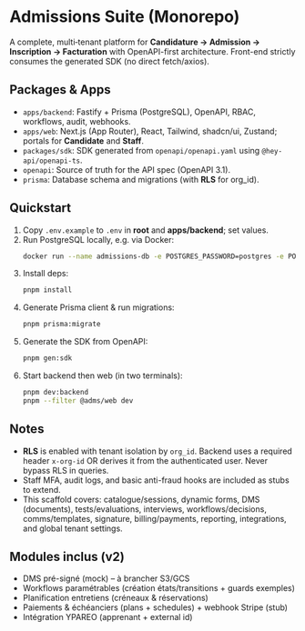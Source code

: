 # Admissions Suite (Monorepo)

A complete, multi‑tenant platform for **Candidature → Admission → Inscription → Facturation** with OpenAPI-first architecture.
Front-end strictly consumes the generated SDK (no direct fetch/axios).

## Packages & Apps
- `apps/backend`: Fastify + Prisma (PostgreSQL), OpenAPI, RBAC, workflows, audit, webhooks.
- `apps/web`: Next.js (App Router), React, Tailwind, shadcn/ui, Zustand; portals for **Candidate** and **Staff**.
- `packages/sdk`: SDK generated from `openapi/openapi.yaml` using `@hey-api/openapi-ts`.
- `openapi`: Source of truth for the API spec (OpenAPI 3.1).
- `prisma`: Database schema and migrations (with **RLS** for org_id).

## Quickstart
1. Copy `.env.example` to `.env` in **root** and **apps/backend**; set values.
2. Run PostgreSQL locally, e.g. via Docker:
   ```bash
   docker run --name admissions-db -e POSTGRES_PASSWORD=postgres -e POSTGRES_DB=admissions_suite -p 5432:5432 -d postgres:16
   ```
3. Install deps:
   ```bash
   pnpm install
   ```
4. Generate Prisma client & run migrations:
   ```bash
   pnpm prisma:migrate
   ```
5. Generate the SDK from OpenAPI:
   ```bash
   pnpm gen:sdk
   ```
6. Start backend then web (in two terminals):
   ```bash
   pnpm dev:backend
   pnpm --filter @adms/web dev
   ```

## Notes
- **RLS** is enabled with tenant isolation by `org_id`. Backend uses a required header `x-org-id` OR derives it from the authenticated user. Never bypass RLS in queries.
- Staff MFA, audit logs, and basic anti-fraud hooks are included as stubs to extend.
- This scaffold covers: catalogue/sessions, dynamic forms, DMS (documents), tests/evaluations, interviews, workflows/decisions, comms/templates, signature, billing/payments, reporting, integrations, and global tenant settings.


## Modules inclus (v2)
- DMS pré-signé (mock) – à brancher S3/GCS
- Workflows paramétrables (création états/transitions + guards exemples)
- Planification entretiens (créneaux & réservations)
- Paiements & échéanciers (plans + schedules) + webhook Stripe (stub)
- Intégration YPAREO (apprenant + external id)
